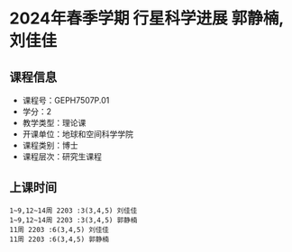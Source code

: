# 2024年春季学期 行星科学进展 郭静楠, 刘佳佳






## 课程信息

- 课程号：GEPH7507P.01
- 学分：2
- 教学类型：理论课
- 开课单位：地球和空间科学学院
- 课程类别：博士
- 课程层次：研究生课程

## 上课时间

```
1~9,12~14周 2203 :3(3,4,5) 刘佳佳
1~9,12~14周 2203 :3(3,4,5) 郭静楠
11周 2203 :6(3,4,5) 刘佳佳
11周 2203 :6(3,4,5) 郭静楠
```

